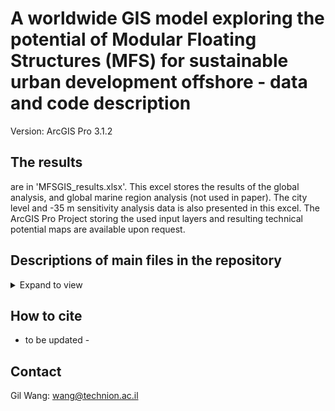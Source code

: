 # A worldwide GIS model exploring the potential of Modular Floating Structures (MFS) for sustainable urban development offshore - data and code description
Version: ArcGIS Pro 3.1.2
## The results
are in 'MFSGIS_results.xlsx'. This excel stores the results of the global analysis, and global marine region analysis (not used in paper). The city level and -35 m sensitivity analysis data is also presented in this excel. 
The ArcGIS Pro Project storing the used input layers and resulting technical potential maps are available upon request.
## Descriptions of main files in the repository
<details>
<summary>Expand to view</summary>

| Folder | File | Decription |
|-|-|-|
|(root)|GIS_model_pub.ipynb |ArcGIS Pro Jupyter Notebook used to create the technical potential results |
|(root)|MFSGIS_results.xlsx| See above |
</details>

## How to cite
- to be updated -

## Contact
Gil Wang: wang@technion.ac.il
